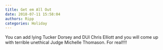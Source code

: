 ```yaml
---
title: Get em All Out
date: 2018-07-11 15:58:04
authors: Ripp
categories: Holiday
---
```


 You can add lying Tucker Dorsey and DUI Chris Elliott and you will come up with terrible unethical Judge Michelle Thomason. For real!!!!